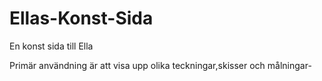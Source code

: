 # Ellas-Konst-Sida
En konst sida till Ella

Primär användning är att visa upp olika teckningar,skisser och målningar-

